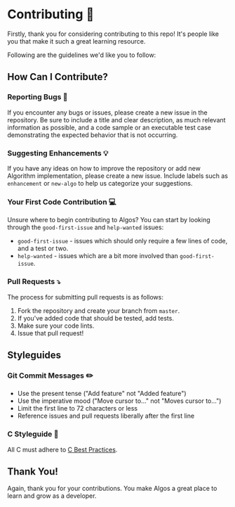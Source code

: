 # Contributing :handshake:

Firstly, thank you for considering contributing to this repo! It's people like you that make it such a great learning resource.

Following are the guidelines we'd like you to follow:

## How Can I Contribute?

### Reporting Bugs :bug:

If you encounter any bugs or issues, please create a new issue in the repository. Be sure to include a title and clear description, as much relevant information as possible, and a code sample or an executable test case demonstrating the expected behavior that is not occurring.

### Suggesting Enhancements :bulb:

If you have any ideas on how to improve the repository or add new Algorithm implementation, please create a new issue. Include labels such as `enhancement` or `new-algo` to help us categorize your suggestions.

### Your First Code Contribution :computer:

Unsure where to begin contributing to Algos? You can start by looking through the `good-first-issue` and `help-wanted` issues:

- `good-first-issue` - issues which should only require a few lines of code, and a test or two.
- `help-wanted` - issues which are a bit more involved than `good-first-issue`.

### Pull Requests :arrow_heading_down:

The process for submitting pull requests is as follows:

1. Fork the repository and create your branch from `master`.
2. If you've added code that should be tested, add tests.
3. Make sure your code lints.
4. Issue that pull request!

## Styleguides

### Git Commit Messages :pencil2:

- Use the present tense ("Add feature" not "Added feature")
- Use the imperative mood ("Move cursor to..." not "Moves cursor to...")
- Limit the first line to 72 characters or less
- Reference issues and pull requests liberally after the first line

### C Styleguide :art:

All C must adhere to [C Best Practices](https://www.codingunit.com/c-tutorial-coding-standards-and-practices).

## Thank You!

Again, thank you for your contributions. You make Algos a great place to learn and grow as a developer.
